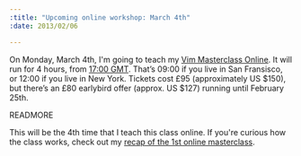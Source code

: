 ```yaml
--- 
:title: "Upcoming online workshop: March 4th"
:date: 2013/02/06

---
```


On Monday, March 4th, I'm going to teach my [Vim Masterclass Online][class]. It will run for 4 hours, from [17:00 GMT][tz]. That’s 09:00 if you live in San Fransisco, or 12:00 if you live in New York. Tickets cost £95 (approximately US $150), but there’s an £80 earlybird offer (approx. US $127) running until February 25th.

[class]: http://vimcasts-online-4.eventbrite.com/
[tz]: http://everytimezone.com/#2013-3-4,300,6be

READMORE

This will be the 4th time that I teach this class online. If you're curious how the class works, check out my [recap of the 1st online masterclass][recap].

[recap]: http://vimcasts.org/blog/2012/11/recap-of-the-1st-vim-masterclass-online/
